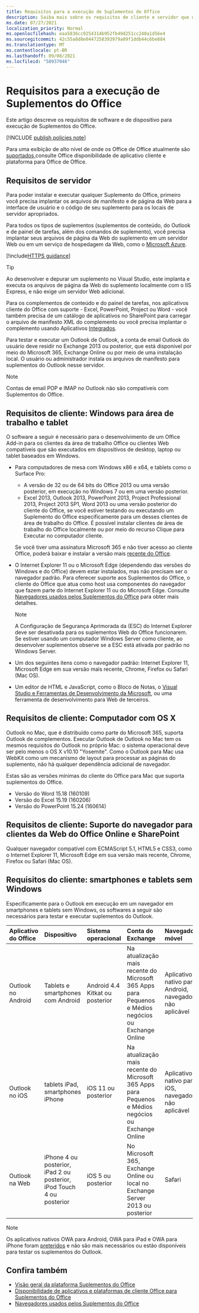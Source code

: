 ```yaml
---
title: Requisitos para a execução de Suplementos do Office
description: Saiba mais sobre os requisitos de cliente e servidor que um usuário final precisa executar Office Desajustes.
ms.date: 07/27/2021
localization_priority: Normal
ms.openlocfilehash: eaa5836cc9254314b952fb49d251cc240a1d56e4
ms.sourcegitcommit: 42c55a8d8e0447258393979a09f1ddb44c6be884
ms.translationtype: MT
ms.contentlocale: pt-BR
ms.lasthandoff: 09/08/2021
ms.locfileid: "58937046"
---
```

# <a name="requirements-for-running-office-add-ins"></a>Requisitos para a execução de Suplementos do Office

Este artigo descreve os requisitos de software e de dispositivo para execução de Suplementos do Office.

[!INCLUDE [publish policies note](../includes/note-publish-policies.md)]

Para uma exibição de alto nível de onde os Office de Office atualmente são [suportados,](../overview/office-add-in-availability.md)consulte Office disponibilidade de aplicativo cliente e plataforma para Office de Office.

## <a name="server-requirements"></a>Requisitos de servidor

Para poder instalar e executar qualquer Suplemento do Office, primeiro você precisa implantar os arquivos de manifesto e de página da Web para a interface de usuário e o código de seu suplemento para os locais de servidor apropriados.

Para todos os tipos de suplementos (suplementos de conteúdo, do Outlook e de painel de tarefas, além dos comandos de suplemento), você precisa implantar seus arquivos de página da Web do suplemento em um servidor Web ou em um serviço de hospedagem da Web, como o [Microsoft Azure](../publish/host-an-office-add-in-on-microsoft-azure.md).

[!include[HTTPS guidance](../includes/https-guidance.md)]

> [!TIP]
> Ao desenvolver e depurar um suplemento no Visual Studio, este implanta e executa os arquivos de página da Web do suplemento localmente com o IIS Express, e não exige um servidor Web adicional.

Para os complementos de conteúdo e do painel de tarefas, nos aplicativos cliente do Office com suporte - Excel, PowerPoint, Project ou Word - você também precisa de um catálogo de aplicativos no SharePoint para carregar o arquivo de manifesto XML do complemento ou você precisa implantar o complemento usando Aplicativos [Integrados](/microsoft-365/admin/manage/test-and-deploy-microsoft-365-apps). [](../publish/publish-task-pane-and-content-add-ins-to-an-add-in-catalog.md)

Para testar e executar um Outlook de Outlook, a conta de email Outlook do usuário deve residir no Exchange 2013 ou posterior, que está disponível por meio do Microsoft 365, Exchange Online ou por meio de uma instalação local. O usuário ou administrador instala os arquivos de manifesto para suplementos do Outlook nesse servidor.

> [!NOTE]
> Contas de email POP e IMAP no Outlook não são compatíveis com Suplementos do Office.

## <a name="client-requirements-windows-desktop-and-tablet"></a>Requisitos de cliente: Windows para área de trabalho e tablet

O software a seguir é necessário para o desenvolvimento de um Office Add-in para os clientes da área de trabalho Office ou clientes Web compatíveis que são executados em dispositivos de desktop, laptop ou tablet baseados em Windows.

- Para computadores de mesa com Windows x86 e x64, e tablets como o Surface Pro:
  - A versão de 32 ou de 64 bits do Office 2013 ou uma versão posterior, em execução no Windows 7 ou em uma versão posterior.
  - Excel 2013, Outlook 2013, PowerPoint 2013, Project Professional 2013, Project 2013 SP1, Word 2013 ou uma versão posterior do cliente do Office, se você estiver testando ou executando um Suplemento do Office especificamente para um desses clientes de área de trabalho do Office. É possível instalar clientes de área de trabalho do Office localmente ou por meio do recurso Clique para Executar no computador cliente.

  Se você tiver uma assinatura Microsoft 365 e não tiver acesso ao cliente Office, poderá baixar e instalar a versão mais [recente do Office](https://support.microsoft.com/office/4414eaaf-0478-48be-9c42-23adc4716658).

- O Internet Explorer 11 ou o Microsoft Edge (dependendo das versões do Windows e do Office) devem estar instalados, mas não precisam ser o navegador padrão. Para oferecer suporte aos Suplementos do Office, o cliente do Office que atua como host usa componentes do navegador que fazem parte do Internet Explorer 11 ou do Microsoft Edge. Consulte [Navegadores usados pelos Suplementos do Office](browsers-used-by-office-web-add-ins.md) para obter mais detalhes.

  > [!NOTE]
  > A Configuração de Segurança Aprimorada da (ESC) do Internet Explorer deve ser desativada para os suplementos Web do Office funcionarem. Se estiver usando um computador Windows Server como cliente, ao desenvolver suplementos observe se a ESC está ativada por padrão no Windows Server.

- Um dos seguintes itens como o navegador padrão: Internet Explorer 11, Microsoft Edge em sua versão mais recente, Chrome, Firefox ou Safari (Mac OS).
- Um editor de HTML e JavaScript, como o Bloco de Notas, o [Visual Studio e Ferramentas de Desenvolvimento da Microsoft](https://www.visualstudio.com/features/office-tools-vs), ou uma ferramenta de desenvolvimento para Web de terceiros.

## <a name="client-requirements-os-x-desktop"></a>Requisitos de cliente: Computador com OS X

Outlook no Mac, que é distribuído como parte do Microsoft 365, suporta Outlook de complementos. Executar Outlook de Outlook no Mac tem os mesmos requisitos do Outlook no próprio Mac: o sistema operacional deve ser pelo menos o OS X v10.10 "Yosemite". Como o Outlook para Mac usa WebKit como um mecanismo de layout para processar as páginas do suplemento, não há qualquer dependência adicional de navegador.

Estas são as versões mínimas do cliente do Office para Mac que suporta suplementos do Office.

- Versão do Word 15.18 (160109)
- Versão do Excel 15.19 (160206)
- Versão do PowerPoint 15.24 (160614)

## <a name="client-requirements-browser-support-for-office-web-clients-and-sharepoint"></a>Requisitos de cliente: Suporte do navegador para clientes da Web do Office Online e SharePoint

Qualquer navegador compatível com ECMAScript 5.1, HTML5 e CSS3, como o Internet Explorer 11, Microsoft Edge em sua versão mais recente, Chrome, Firefox ou Safari (Mac OS).


## <a name="client-requirements-non-windows-smartphone-and-tablet"></a>Requisitos do cliente: smartphones e tablets sem Windows

Especificamente para o Outlook em execução em um navegador em smartphones e tablets sem Windows, os softwares a seguir são necessários para testar e executar suplementos do Outlook.


| Aplicativo do Office | Dispositivo | Sistema operacional | Conta do Exchange | Navegador móvel |
|:-----|:-----|:-----|:-----|:-----|
|Outlook no Android|Tablets e smartphones com Android|Android 4.4 Kitkat ou posterior|Na atualização mais recente do Microsoft 365 Apps para Pequenos e Médios negócios ou Exchange Online|Aplicativo nativo para Android, navegador não aplicável|
|Outlook no iOS|tablets iPad, smartphones iPhone|iOS 11 ou posterior|Na atualização mais recente do Microsoft 365 Apps para Pequenos e Médios negócios ou Exchange Online|Aplicativo nativo para iOS, navegador não aplicável|
|Outlook na Web|iPhone 4 ou posterior, iPad 2 ou posterior, iPod Touch 4 ou posterior|iOS 5 ou posterior|No Microsoft 365, Exchange Online ou local no Exchange Server 2013 ou posterior|Safari|

> [!NOTE]
> Os aplicativos nativos OWA para Android, OWA para iPad e OWA para iPhone foram [preteridos](https://support.microsoft.com/office/076ec122-4576-4900-bc26-937f84d25a4b) e não são mais necessários ou estão disponíveis para testar os suplementos do Outlook.


## <a name="see-also"></a>Confira também

- [Visão geral da plataforma Suplementos do Office](../overview/office-add-ins.md)
- [Disponibilidade de aplicativos e plataformas de cliente Office para Suplementos do Office](../overview/office-add-in-availability.md)
- [Navegadores usados pelos Suplementos do Office](browsers-used-by-office-web-add-ins.md)
